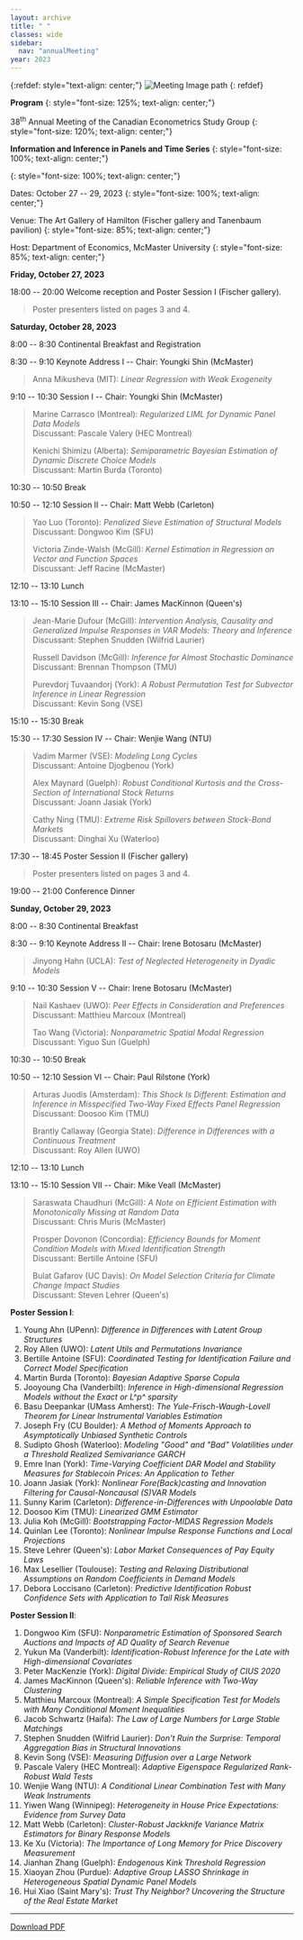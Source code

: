 ```yaml
---
layout: archive
title: " "
classes: wide
sidebar:
  nav: "annualMeeting"
year: 2023
---
```

{:refdef: style="text-align: center;"}
![Meeting Image path](/assets/images/{{page.year}}/annualMeeting.jpg)
{: refdef}



**Program**
{: style="font-size: 125%; text-align: center;"}


38<sup>th</sup> Annual Meeting of the Canadian Econometrics Study Group
{: style="font-size: 120%; text-align: center;"}

**Information and Inference in Panels and Time Series**
{: style="font-size: 100%; text-align: center;"}

{: style="font-size: 100%; text-align: center;"}

Dates: October 27 -- 29, 2023
{: style="font-size: 100%; text-align: center;"}

Venue: The Art Gallery of Hamilton (Fischer gallery and Tanenbaum
pavilion)
{: style="font-size: 85%; text-align: center;"}

Host: Department of Economics, McMaster University
{: style="font-size: 85%; text-align: center;"}

**Friday, October 27, 2023**

18:00 -- 20:00 Welcome reception and Poster Session I (Fischer gallery).

> Poster presenters listed on pages 3 and 4.

**Saturday, October 28, 2023**

8:00 -- 8:30 Continental Breakfast and Registration

8:30 -- 9:10 Keynote Address I -- Chair: Youngki Shin (McMaster)

> Anna Mikusheva (MIT): *Linear Regression with Weak Exogeneity*

9:10 -- 10:30 Session I -- Chair: Youngki Shin (McMaster)

> Marine Carrasco (Montreal): *Regularized LIML for Dynamic Panel Data
> Models*\
> Discussant: Pascale Valery (HEC Montreal)
>
> Kenichi Shimizu (Alberta): *Semiparametric Bayesian Estimation of
> Dynamic Discrete Choice Models*\
> Discussant: Martin Burda (Toronto)

10:30 -- 10:50 Break

10:50 -- 12:10 Session II -- Chair: Matt Webb (Carleton)

> Yao Luo (Toronto): *Penalized Sieve Estimation of Structural Models*\
> Discussant: Dongwoo Kim (SFU)
>
> Victoria Zinde-Walsh (McGill): *Kernel Estimation in Regression on
> Vector and Function* *Spaces*\
> Discussant: Jeff Racine (McMaster)

12:10 -- 13:10 Lunch

13:10 -- 15:10 Session III -- Chair: James MacKinnon (Queen's)

> Jean-Marie Dufour (McGill): *Intervention Analysis, Causality and
> Generalized Impulse Responses in VAR Models: Theory and Inference*\
> Discussant: Stephen Snudden (Wilfrid Laurier)
>
> Russell Davidson (McGill): *Inference for Almost Stochastic Dominance*\
> Discussant: Brennan Thompson (TMU)
>
> Purevdorj Tuvaandorj (York): *A Robust Permutation Test for Subvector
> Inference in Linear Regression*\
> Discussant: Kevin Song (VSE)

15:10 -- 15:30 Break

15:30 -- 17:30 Session IV -- Chair: Wenjie Wang (NTU)

> Vadim Marmer (VSE): *Modeling Long Cycles*\
> Discussant: Antoine Djogbenou (York)
>
> Alex Maynard (Guelph): *Robust Conditional Kurtosis and the
> Cross-Section of International Stock Returns*\
> Discussant: Joann Jasiak (York)
>
> Cathy Ning (TMU): *Extreme Risk Spillovers between Stock-Bond Markets*\
> Discussant: Dinghai Xu (Waterloo)

17:30 -- 18:45 Poster Session II (Fischer gallery)

> Poster presenters listed on pages 3 and 4.

19:00 -- 21:00 Conference Dinner

**Sunday, October 29, 2023**

8:00 -- 8:30 Continental Breakfast

8:30 -- 9:10 Keynote Address II -- Chair: Irene Botosaru (McMaster)

> Jinyong Hahn (UCLA): *Test of Neglected Heterogeneity in Dyadic Models*

9:10 -- 10:30 Session V -- Chair: Irene Botosaru (McMaster)

> Nail Kashaev (UWO): *Peer Effects in Consideration and Preferences*\
> Discussant: Matthieu Marcoux (Montreal)
>
> Tao Wang (Victoria): *Nonparametric Spatial Modal Regression*\
> Discussant: Yiguo Sun (Guelph)

10:30 -- 10:50 Break

10:50 -- 12:10 Session VI -- Chair: Paul Rilstone (York)

> Arturas Juodis (Amsterdam): *This Shock Is Different: Estimation and
> Inference in Misspecified Two-Way Fixed Effects Panel Regression*\
> Discussant: Doosoo Kim (TMU)
>
> Brantly Callaway (Georgia State): *Difference in Differences with a
> Continuous Treatment*\
> Discussant: Roy Allen (UWO)

12:10 -- 13:10 Lunch

13:10 -- 15:10 Session VII -- Chair: Mike Veall (McMaster)

> Saraswata Chaudhuri (McGill): *A Note on Efficient Estimation with
> Monotonically Missing at Random Data*\
> Discussant: Chris Muris (McMaster)
> 
> Prosper Dovonon (Concordia): *Efficiency Bounds for Moment Condition Models with Mixed Identification Strength*\
> Discussant: Bertille Antoine (SFU)
> 
> Bulat Gafarov (UC Davis): *On Model Selection Criteria for Climate
> Change Impact Studies*\
> Discussant: Steven Lehrer (Queen's)

**Poster Session I**:

1.  Young Ahn (UPenn): *Difference in Differences with Latent Group
    Structures*
2.  Roy Allen (UWO): *Latent Utils and Permutations Invariance*
3.  Bertille Antoine (SFU): *Coordinated Testing for Identification
    Failure and Correct Model Specification*
4.  Martin Burda (Toronto): *Bayesian Adaptive Sparse Copula*
5.  Jooyoung Cha (Vanderbilt): *Inference in High-dimensional Regression
    Models without the Exact or L^p^ sparsity*
6.  Basu Deepankar (UMass Amherst): *The Yule-Frisch-Waugh-Lovell
    Theorem for Linear Instrumental Variables Estimation*
7.  Joseph Fry (CU Boulder)*: A Method of Moments Approach to
    Asymptotically Unbiased Synthetic Controls*
8.  Sudipto Ghosh (Waterloo): *Modeling "Good" and "Bad" Volatilities
    under a Threshold Realized Semivariance GARCH*
9.  Emre Inan (York): *Time-Varying Coefficient DAR Model and Stability
    Measures for Stablecoin Prices: An Application to Tether*
10. Joann Jasiak (York): *Nonlinear Fore(Back)casting and Innovation
    Filtering for Causal-Noncausal (S)VAR Models*
11. Sunny Karim (Carleton): *Difference-in-Differences with Unpoolable
    Data*
12. Doosoo Kim (TMU): *Linearized GMM Estimator*
13. Julia Koh (McGill): *Bootstrapping Factor-MIDAS Regression Models*
14. Quinlan Lee (Toronto): *Nonlinear Impulse Response Functions and
    Local Projections*
15. Steve Lehrer (Queen's): *Labor Market Consequences of Pay Equity
    Laws*
16. Max Lesellier (Toulouse): *Testing and Relaxing Distributional
    Assumptions on Random Coefficients in Demand Models*
17. Debora Loccisano (Carleton): *Predictive Identification Robust
    Confidence Sets with Application to Tail Risk Measures*

**Poster Session II**:

1.  Dongwoo Kim (SFU): *Nonparametric Estimation of Sponsored Search
    Auctions and Impacts of AD Quality of Search Revenue*
2.  Yukun Ma (Vanderbilt): *Identification-Robust Inference for the Late
    with High-dimensional Covariates*
3.  Peter MacKenzie (York): *Digital Divide: Empirical Study of CIUS
    2020*
4.  James MacKinnon (Queen's): *Reliable Inference with Two-Way
    Clustering*
5.  Matthieu Marcoux (Montreal): *A Simple Specification Test for Models
    with Many Conditional Moment Inequalities*
6.  Jacob Schwartz (Haifa): *The Law of Large Numbers for Large Stable
    Matchings*
7.  Stephen Snudden (Wilfrid Laurier): *Don't Ruin the Surprise:
    Temporal Aggregation Bias in Structural Innovations*
8.  Kevin Song (VSE): *Measuring Diffusion over a Large Network*
9.  Pascale Valery (HEC Montreal): *Adaptive Eigenspace Regularized
    Rank-Robust Wald Tests*
10. Wenjie Wang (NTU): *A Conditional Linear Combination Test with Many
    Weak Instruments*
11. Yiwen Wang (Winnipeg): *Heterogeneity in House Price Expectations:
    Evidence from Survey Data*
12. Matt Webb (Carleton): *Cluster-Robust Jackknife Variance Matrix
    Estimators for Binary Response Models*
13. Ke Xu (Victoria): *The Importance of Long Memory for Price Discovery
    Measurement*
14. Jianhan Zhang (Guelph): *Endogenous Kink Threshold Regression*
15. Xiaoyan Zhou (Purdue): *Adaptive Group LASSO Shrinkage in
    Heterogeneous Spatial Dynamic Panel Models*
16. Hui Xiao (Saint Mary's): *Trust Thy Neighbor? Uncovering the
    Structure of the Real Estate Market*

---

[Download PDF](/assets/pdf/cesg-program-2023.pdf)
